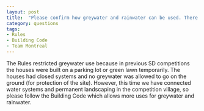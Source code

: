 ```yaml
---
layout: post
title:  "Please confirm how greywater and rainwater can be used. There are contradictions between the Solar Decathlon Rules and Building Code."
category: questions
tags:
- Rules
- Building Code
- Team Montreal
---
```


The Rules restricted greywater use because in previous SD competitions the houses were built on a parking lot or green lawn temporarily. The houses had closed systems and no greywater was allowed to go on the ground (for protection of the site). However, this time we have connected water systems and permanent landscaping in the competition village, so please follow the Building Code which allows more uses for greywater and rainwater.